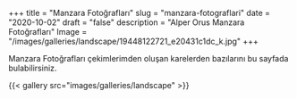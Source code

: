 +++
title = "Manzara Fotoğrafları"
slug = "manzara-fotograflari"
date = "2020-10-02"
draft = "false"
description = "Alper Orus Manzara Fotoğrafları"
Image = "/images/galleries/landscape/19448122721_e20431c1dc_k.jpg"
+++

Manzara Fotoğrafları çekimlerimden oluşan karelerden bazılarını bu sayfada bulabilirsiniz.

{{< gallery src="images/galleries/landscape" >}}
